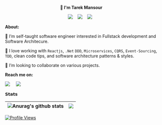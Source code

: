 <p align="center"><strong> 👋 I'm Tarek Mansour </strong></p>
<p align="center"> 
  <img src="https://img.shields.io/badge/.NET-5C2D91?style=for-the-badge&logo=.net&logoColor=white" />&nbsp;&nbsp;&nbsp;
  <img src="https://img.shields.io/badge/javascript-%23323330.svg?style=for-the-badge&logo=javascript&logoColor=%23F7DF1E" />&nbsp;&nbsp;&nbsp;
  <img src="https://img.shields.io/badge/azure-%230072C6.svg?style=for-the-badge&logo=azure-devops&logoColor=white" />&nbsp;&nbsp;
</p>

**About:**

👀 I’m self-taught software engineer interested in Fullstack development and Software Architecure.

:battery: I love working with `Reactjs`, `.Net` `DDD`, `Microservices`, `CQRS`, `Event-Sourcing`, `TDD`, clean code tips, and software architecture patterns & styles.

💞️ I’m looking to collaborate on various projects.

**Reach me on:**
<p>
  <a target="_blank"href="https://twitter.com/mansour__tarek"><img src="https://img.shields.io/badge/twitter-%231DA1F2.svg?&style=for-the-badge&logo=twitter&logoColor=white" /></a>&nbsp;&nbsp;&nbsp;&nbsp;
  <a target="_blank"href="https://www.linkedin.com/in/tma-dotnet//"><img src="https://img.shields.io/badge/linkedin-%230077B5.svg?&style=for-the-badge&logo=linkedin&logoColor=white"/></a>&nbsp;&nbsp;&nbsp;&nbsp;
</p>

**𝗦𝘁𝗮𝘁𝘀**

| <img align="center" src="https://github-readme-stats.vercel.app/api?username=tarekmansour&hide=stars&include_all_commits=true&theme=buefy&hide_border=true" alt="Anurag's github stats" /> | <img align="center" src="https://github-readme-stats.vercel.app/api/top-langs/?username=tarekmansour&layout=compact&theme=buefy&hide_border=true" /> |
| ------------- | ------------- |

<!---
stats Options: &hide=stars,commits,prs,issues,contribs
--->

[![Profile Views](https://komarev.com/ghpvc/?username=tarekmansour&label=Profile%20Views&color=0e75b6&style=flat)](https://github.com/tarekmansour)
